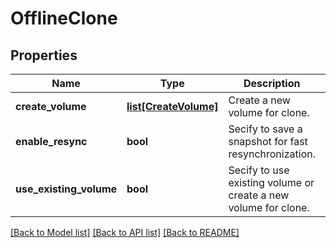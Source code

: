 # OfflineClone

## Properties
Name | Type | Description | Notes
------------ | ------------- | ------------- | -------------
**create_volume** | [**list[CreateVolume]**](CreateVolume.md) | Create a new volume for clone. | [optional] 
**enable_resync** | **bool** | Secify to save a snapshot for fast resynchronization. | [optional] 
**use_existing_volume** | **bool** | Secify to use existing volume or create a new volume for clone. | [optional] 

[[Back to Model list]](../README.md#documentation-for-models) [[Back to API list]](../README.md#documentation-for-api-endpoints) [[Back to README]](../README.md)



